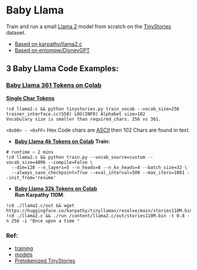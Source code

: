 # Baby Llama

Train and run a small [Llama 2](https://ai.meta.com/llama/) model from scratch on the [TinyStories](https://huggingface.co/datasets/roneneldan/TinyStories) dataset.
* [Based on karpathy/llama2.c](https://github.com/karpathy/llama2.c)
* [Based on eniompw/DisneyGPT](https://github.com/eniompw/DisneyGPT)

## 3 Baby Llama Code Examples:

### [Baby Llama 361 Tokens on Colab](https://github.com/EN10/BabyLlama/blob/main/Baby_Llama_361.ipynb)   
**[Single Char Tokens](https://huggingface.co/datasets/enio/TinyStories/blob/main/tok361/tok361.vocab)**
```
!cd llama2.c && python tinystories.py train_vocab --vocab_size=256
trainer_interface.cc(558) LOG(INFO) Alphabet size=102
Vocabulary size is smaller than required_chars. 256 vs 361.
```
`<0x00> - <0xFF>` Hex Code chars are [ASCII](https://www.ascii-code.com) then 102 Chars are found in text.

* **[Baby Llama 4k Tokens on Colab](https://github.com/EN10/BabyLlama/blob/main/Baby_Llama_4K.ipynb)**
**Train:**
```
# runtime ~ 2 mins
!cd llama2.c && python train.py --vocab_source=custom --vocab_size=4096 --compile=False \
  --dim=128 --n_layers=5 --n_heads=8 --n_kv_heads=4 --batch_size=32 \
  --always_save_checkpoint=True --eval_interval=500 --max_iters=1001 --init_from='resume'
```

* **[Baby Llama 32k Tokens on Colab](https://github.com/EN10/BabyLlama/blob/main/Baby_Llama_32K.ipynb)**  
**Run Karpathy 110M**:
```
!cd ./llama2.c/out && wget https://huggingface.co/karpathy/tinyllamas/resolve/main/stories110M.bin
!cd ./llama2.c && ./run /content/llama2.c/out/stories110M.bin -t 0.8 -n 256 -i "Once upon a time "
```

### Ref:
* [training](https://github.com/karpathy/llama2.c#training)
* [models](https://github.com/karpathy/llama2.c#models)
* [Pretokenized TinyStories](https://huggingface.co/datasets/enio/TinyStories)
